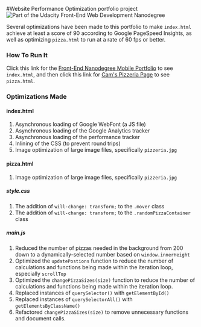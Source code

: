 #Website Performance Optimization portfolio project
![Part of the Udacity Front-End Web Development Nanodegree](https://img.shields.io/badge/Udacity-Front--End%20Web%20Developer%20Nanodegree-02b3e4.svg)

Several optimizations have been made to this portfolio to make `index.html` achieve at least a score of 90 according to Google PageSpeed Insights, as well as optimizing `pizza.html` to run at a rate of 60 fps or better.

### How To Run It

Click this link for the [Front-End Nanodegree Mobile Portfolio](http://lastres0rt.github.io/frontend-nanodegree-mobile-portfolio/) to see `index.html`, and then click this link for [Cam's Pizzeria Page](http://lastres0rt.github.io/frontend-nanodegree-mobile-portfolio/views/pizza.html) to see `pizza.html`.

### Optimizations Made

#### index.html

1. Asynchronous loading of Google WebFont (a JS file)
1. Asynchronous loading of the Google Analytics tracker
1. Asynchronous loading of the performance tracker
1. Inlining of the CSS (to prevent round trips)
1. Image optimization of large image files, specifically `pizzeria.jpg`

#### pizza.html

1. Image optimization of large image files, specifically `pizzeria.jpg`

##### style.css
1. The addition of `will-change: transform;` to the `.mover` class
1. The addition of `will-change: transform;` to the `.randomPizzaContainer` class

##### main.js

1. Reduced the number of pizzas needed in the background from 200 down to a dynamically-selected number based on `window.innerHeight`
1. Optimized the `updatePostions` function to reduce the number of calculations and functions being made within the iteration loop, especially `scrollTop`
1. Optimized the `changePizzaSizes(size)` function to reduce the number of calculations and functions being made within the iteration loop.
1. Replaced instances of `querySelector()` with `getElementById()`
1. Replaced instances of `querySelectorAll()` with `getElementsByClassName()`
1. Refactored `changePizzaSizes(size)` to remove unnecessary functions and document calls.

